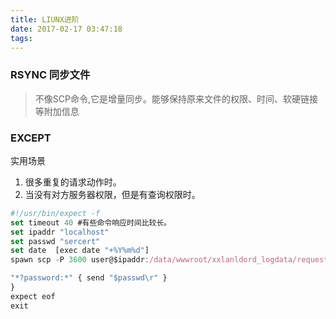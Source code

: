 ```yaml
---
title: LIUNX进阶
date: 2017-02-17 03:47:18
tags:
---
```


### RSYNC 同步文件 

>不像SCP命令,它是增量同步。能够保持原来文件的权限、时间、软硬链接等附加信息


### EXCEPT
实用场景
1. 很多重复的请求动作时。
1. 当没有对方服务器权限，但是有查询权限时。
```js
#!/usr/bin/expect -f 
set timeout 40 #有些命令响应时间比较长。
set ipaddr "localhost"
set passwd "sercert"
set date  [exec date "+%Y%m%d"]
spawn scp -P 3600 user@$ipaddr:/data/wwwroot/xxlanldord_logdata/requestlog/detail$date /var/local/logalot/logs/innernet

"*?password:*" { send "$passwd\r" }
}
expect eof
exit
```